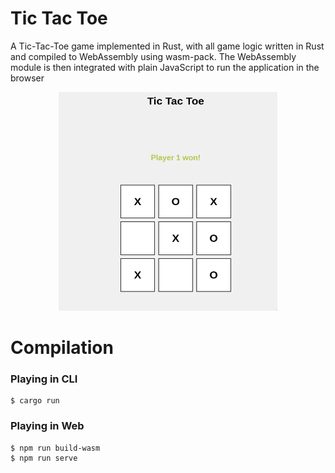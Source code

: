 # Tic Tac Toe
A Tic-Tac-Toe game implemented in Rust, with all game logic written in Rust and compiled to WebAssembly using wasm-pack. The WebAssembly module is then integrated with plain JavaScript to run the application in the browser

<p align="center">
  <img src="res/app.png" width="350" height="350"/>
</p>

# Compilation
### Playing in CLI
```
$ cargo run
```

### Playing in Web
```
$ npm run build-wasm
$ npm run serve
```

